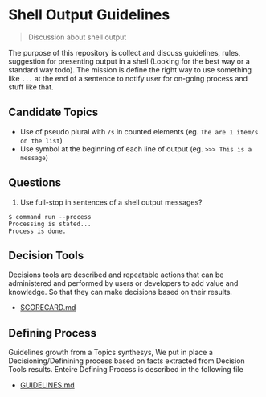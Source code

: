 # Shell Output Guidelines

> Discussion about shell output

The purpose of this repository is collect and discuss guidelines, rules, suggestion for presenting output in a shell (Looking for the best way or a standard way todo).
The mission is define the right way to use something like `...` at the end of a sentence to notify user for on-going process and stuff like that.

## Candidate Topics

- Use of pseudo plural with `/s` in counted elements (eg. `The are 1 item/s on the list`)
- Use symbol at the beginning of each line of output (eg. `>>> This is a message`)

## Questions

1. Use full-stop in sentences of a shell output messages?

```
$ command run --process
Processing is stated...
Process is done.
```

## Decision Tools

Decisions tools are described and repeatable actions that can be administered and performed by users or developers to add value and knowledge. So that they can make decisions based on their results.

- [SCORECARD.md](SCORECARD.md)

## Defining Process

Guidelines growth from a Topics synthesys, We put in place a Decisioning/Definining process based on facts extracted from Decision Tools results. Enteire Defining Process is described in the following file

- [GUIDELINES.md](GUIDELINES.md)


